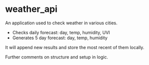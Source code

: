 # weather_api
An application used to check weather in various cities. 
- Checks daily forecast: day, temp, humidity, UVI
- Generates 5 day forecast: day, temp, humidity

It will append new results and store the most recent of them locally.

Further comments on structure and setup in logic. 